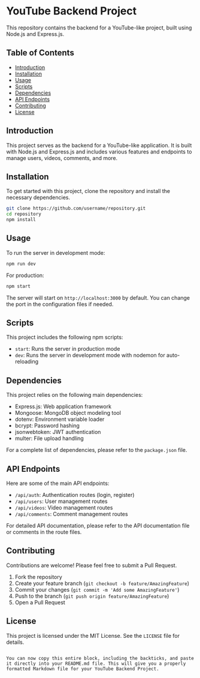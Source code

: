 
# YouTube Backend Project

This repository contains the backend for a YouTube-like project, built using Node.js and Express.js.

## Table of Contents
- [Introduction](#introduction)
- [Installation](#installation)
- [Usage](#usage)
- [Scripts](#scripts)
- [Dependencies](#dependencies)
- [API Endpoints](#api-endpoints)
- [Contributing](#contributing)
- [License](#license)

## Introduction

This project serves as the backend for a YouTube-like application. It is built with Node.js and Express.js and includes various features and endpoints to manage users, videos, comments, and more.

## Installation

To get started with this project, clone the repository and install the necessary dependencies.

```bash
git clone https://github.com/username/repository.git
cd repository
npm install
```

## Usage

To run the server in development mode:

```bash
npm run dev
```

For production:

```bash
npm start
```

The server will start on `http://localhost:3000` by default. You can change the port in the configuration files if needed.

## Scripts

This project includes the following npm scripts:

- `start`: Runs the server in production mode
- `dev`: Runs the server in development mode with nodemon for auto-reloading

## Dependencies

This project relies on the following main dependencies:

- Express.js: Web application framework
- Mongoose: MongoDB object modeling tool
- dotenv: Environment variable loader
- bcrypt: Password hashing
- jsonwebtoken: JWT authentication
- multer: File upload handling

For a complete list of dependencies, please refer to the `package.json` file.

## API Endpoints

Here are some of the main API endpoints:

- `/api/auth`: Authentication routes (login, register)
- `/api/users`: User management routes
- `/api/videos`: Video management routes
- `/api/comments`: Comment management routes

For detailed API documentation, please refer to the API documentation file or comments in the route files.

## Contributing

Contributions are welcome! Please feel free to submit a Pull Request.

1. Fork the repository
2. Create your feature branch (`git checkout -b feature/AmazingFeature`)
3. Commit your changes (`git commit -m 'Add some AmazingFeature'`)
4. Push to the branch (`git push origin feature/AmazingFeature`)
5. Open a Pull Request

## License

This project is licensed under the MIT License. See the `LICENSE` file for details.
```

You can now copy this entire block, including the backticks, and paste it directly into your README.md file. This will give you a properly formatted Markdown file for your YouTube Backend Project.
